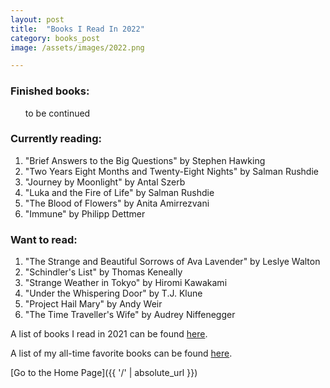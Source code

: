 ```yaml
---
layout: post
title:  "Books I Read In 2022"
category: books_post
image: /assets/images/2022.png

---
```


<h3>Finished books:</h3>
<ol>to be continued
  </ol>

<h3>Currently reading:</h3>
<ol>
  <li>"Brief Answers to the Big Questions" by Stephen Hawking</li>
  <li>"Two Years Eight Months and Twenty-Eight Nights" by Salman Rushdie</li>
  <li>"Journey by Moonlight" by Antal Szerb</li>
  <li>"Luka and the Fire of Life" by Salman Rushdie</li>
  <li>"The Blood of Flowers" by Anita Amirrezvani</li>
  <li>"Immune" by Philipp Dettmer</li>
  </ol>

<h3>Want to read:</h3>
<ol>
  <li>"The Strange and Beautiful Sorrows of Ava Lavender" by Leslye Walton</li>
  <li>"Schindler's List" by Thomas Keneally</li>
  <li>"Strange Weather in Tokyo" by Hiromi Kawakami</li>
  <li>"Under the Whispering Door" by T.J. Klune</li>
  <li>"Project Hail Mary" by Andy Weir</li>
  <li>"The Time Traveller's Wife" by Audrey Niffenegger</li>
</ol>

A list of books I read in 2021 can be found [here](https://iamaidana.github.io/2022/01/03/a-post-about-books-I-finished-in-2021.html).

A list of my all-time favorite books can be found [here](https://iamaidana.github.io/2021/11/05/a-post-about-my-alltime-favorite-books.html).


[Go to the Home Page]({{ '/' | absolute_url }})